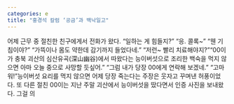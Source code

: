 ```yaml
---
categories: e
title: "홍경석 칼럼 ‘공금’과 백낙일고"
---
```

어제 근무 중 절친한 친구에게서 전화가 왔다. “일하는 게 힘들지?” “응. 콜록~” “웬 기침이야?” “가뜩이나 몸도 약한데 감기까지 들었다네.” “저런~ 빨리 치료해야지?”“00이가 충북 괴산의 심산유곡(深山幽谷)에서 따왔다는 능이버섯으로 조리한 백숙을 먹지 않으면 아마 오늘 중으로 사망할 듯싶어.” “그럼 내가 당장 00에게 연락해 보겠네.” “고마워!”능이버섯 요리를 먹지 않으면 어제 당장 죽는다는 주장은 웃자고 꾸며낸 허풍이었다. 또 다른 절친 00이는 지난 주말 괴산에서 능이버섯을 땄다면서 인증 사진을 보내왔다. 그걸 의